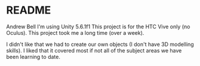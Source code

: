 # README #
Andrew Bell
I'm using Unity 5.6.1f1
This project is for the HTC Vive only (no Oculus).
This project took me a long time (over a week).

I didn't like that we had to create our own objects (I don't have 3D modelling skills).
I liked that it covered most if not all of the subject areas we have been learning to date.

